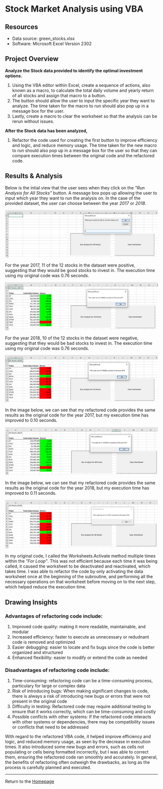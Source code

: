 # Stock Market Analysis using VBA

## Resources
- Data source: green_stocks.xlsx
- Software: Microsoft Excel Version 2302

## Project Overview

**Analyze the Stock data provided to identify the optimal investment options.**
1. Using the VBA editor within Excel, create a sequence of actions, also known as a macro, to calculate the total daily volume and yearly return of all stocks and assign that macro to a button. 
2. The button should allow the user to input the specific year they want to analyze. The time taken for the macro to run should also pop up in a message box for the user.
2. Lastly, create a macro to clear the worksheet so that the analysis can be rerun without issues.

**After the Stock data has been analyzed,**
1. Refactor the code used for creating the first button to improve efficiency and logic, and reduce memory usage. The time taken for the new macro to run should also pop up in a message box for the user so that they can compare execution times between the original code and the refactored code.

## Results & Analysis

Below is the intial view that the user sees when they click on the *"Run Analysis for All Stocks"* button. A message box pops up allowing the user to input which year they want to run the analysis on. In the case of the provided dataset, the user can choose between the year *2017* or *2018*.

![Screenshot](Images/Initial.PNG)

For the year 2017, 11 of the 12 stocks in the dataset were positive, suggesting that they would be good stocks to invest in. The execution time using my original code was 0.76 seconds.

![Screenshot](Images/2017.PNG)

For the year 2018, 10 of the 12 stocks in the dataset were negative, suggesting that they would be bad stocks to invest in. The execution time using my original code was 0.76 seconds.

![Screenshot](Images/2018.PNG)

In the image below, we can see that my refactored code provides the same results as the original code for the year 2017, but my execution time has improved to 0.10 seconds.

![Screenshot](Images/2017_ref.PNG)

In the image below, we can see that my refactored code provides the same results as the original code for the year 2018, but my execution time has improved to 0.11 seconds.

![Screenshot](Images/2018_ref.PNG)

In my original code, I called the Worksheets.Activate method multiple times within the *"For Loop"*. This was not efficient because each time it was being called, it caused the worksheet to be deactivated and reactivated, which takes time. I was able to refactor the code by only activating the data worksheet once at the beginning of the subroutine, and performing all the necessary operations on that worksheet before moving on to the next step, which helped reduce the execution time.

## Drawing Insights

### Advantages of refactoring code include:
1. Improved code quality: making it more readable, maintainable, and modular
2. Increased efficiency: faster to execute as unnecessary or redudnant code is removed and optimized
3. Easier debugging: easier to locate and fix bugs since the code is better organized and structured
4. Enhanced flexibility: easier to modify or extend the code as needed

### Disadvantages of refactoring code include:
1. Time-consuming: refactoring code can be a time-consuming process, particulary for large or complex data
2. Risk of introducing bugs: When making significant changes to code, there is always a risk of introducing new bugs or errors that were not present in the original code
3. Difficulty in testing: Refactored code may require additional testing to ensure that it works correctly, which can be time-consuming and costly
4. Possible conflicts with other systems: If the refactored code interacts with other systems or dependencies, there may be compatibility issues or conflicts that need to be addressed

With regard to the refactored VBA code, it helped improve efficiency and logic, and reduced memory usage, as seen by the decrease in execution times. It also introduced some new bugs and errors, such as cells not populating or cells being formatted incorrectly, but I was able to correct them, ensuring the refactored code ran smoothly and accurately. In general, the benefits of refactoring often outweigh the drawbacks, as long as the process is carefully planned and executed.

---
Return to the [Homepage](https://kenlo94.github.io/)
